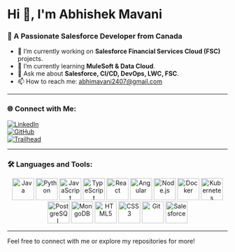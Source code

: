 # Hi 👋, I'm Abhishek Mavani

### 🚀 A Passionate Salesforce Developer from Canada  
- 🔭 I’m currently working on **Salesforce Financial Services Cloud (FSC)** projects.  
- 🌱 I’m currently learning **MuleSoft & Data Cloud**.  
- 💬 Ask me about **Salesforce, CI/CD, DevOps, LWC, FSC**.  
- 📫 How to reach me: [abhimavani2407@gmail.com](mailto:abhimavani2407@gmail.com)

---

### 🌐 Connect with Me:
[![LinkedIn](https://img.shields.io/badge/LinkedIn-blue?style=for-the-badge&logo=linkedin)](https://linkedin.com/in/abhimavani)  
[![GitHub](https://img.shields.io/badge/GitHub-black?style=for-the-badge&logo=github)](https://github.com/AbhiMavani)  
[![Trailhead](https://img.shields.io/badge/Salesforce-Trailblazer-blue?style=for-the-badge&logo=salesforce)](https://www.salesforce.com/trailblazer/amavani24)

---

### 🛠️ Languages and Tools:
<p align="center">
  <img src="https://cdn.jsdelivr.net/gh/devicons/devicon/icons/java/java-original.svg" alt="Java" width="50" height="50"/>
  <img src="https://cdn.jsdelivr.net/gh/devicons/devicon/icons/python/python-original.svg" alt="Python" width="50" height="50"/>
  <img src="https://cdn.jsdelivr.net/gh/devicons/devicon/icons/javascript/javascript-original.svg" alt="JavaScript" width="50" height="50"/>
  <img src="https://cdn.jsdelivr.net/gh/devicons/devicon/icons/typescript/typescript-original.svg" alt="TypeScript" width="50" height="50"/>
  <img src="https://cdn.jsdelivr.net/gh/devicons/devicon/icons/react/react-original.svg" alt="React" width="50" height="50"/>
  <img src="https://cdn.jsdelivr.net/gh/devicons/devicon/icons/angularjs/angularjs-original.svg" alt="Angular" width="50" height="50"/>
  <img src="https://cdn.jsdelivr.net/gh/devicons/devicon/icons/nodejs/nodejs-original.svg" alt="Node.js" width="50" height="50"/>
  <img src="https://cdn.jsdelivr.net/gh/devicons/devicon/icons/docker/docker-original.svg" alt="Docker" width="50" height="50"/>
  <img src="https://cdn.jsdelivr.net/gh/devicons/devicon/icons/kubernetes/kubernetes-plain.svg" alt="Kubernetes" width="50" height="50"/>
  <img src="https://cdn.jsdelivr.net/gh/devicons/devicon/icons/postgresql/postgresql-original.svg" alt="PostgreSQL" width="50" height="50"/>
  <img src="https://cdn.jsdelivr.net/gh/devicons/devicon/icons/mongodb/mongodb-original.svg" alt="MongoDB" width="50" height="50"/>
  <img src="https://cdn.jsdelivr.net/gh/devicons/devicon/icons/html5/html5-original.svg" alt="HTML5" width="50" height="50"/>
  <img src="https://cdn.jsdelivr.net/gh/devicons/devicon/icons/css3/css3-original.svg" alt="CSS3" width="50" height="50"/>
  <img src="https://cdn.jsdelivr.net/gh/devicons/devicon/icons/git/git-original.svg" alt="Git" width="50" height="50"/>
  <img src="https://cdn.jsdelivr.net/gh/devicons/devicon/icons/salesforce/salesforce-original.svg" alt="Salesforce" width="50" height="50"/>
</p>

---

Feel free to connect with me or explore my repositories for more!
